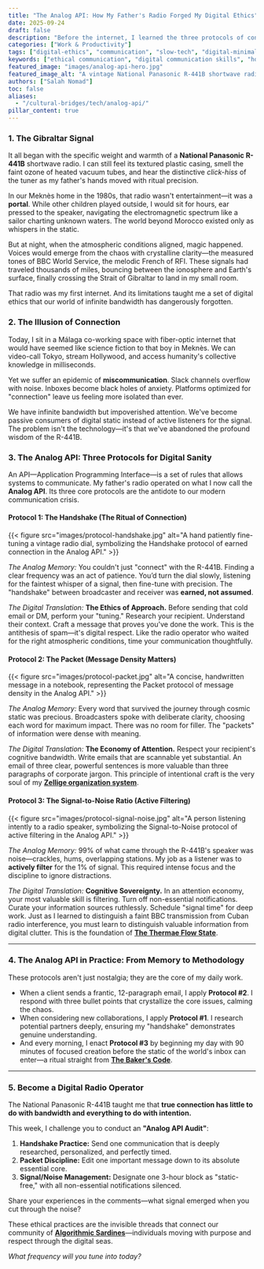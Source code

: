 ```yaml
---
title: "The Analog API: How My Father's Radio Forged My Digital Ethics"
date: 2025-09-24
draft: false
description: "Before the internet, I learned the three protocols of connection from a world of static. They are more relevant today than ever. Here's how a vintage radio can fix our broken digital communication."
categories: ["Work & Productivity"]
tags: ["digital-ethics", "communication", "slow-tech", "digital-minimalism", "rooted-nomadism", "philosophy-of-technology"]
keywords: ["ethical communication", "digital communication skills", "how to write better emails", "deep work focus", "Salah Nomad Analog API", "vintage radio wisdom"]
featured_image: "images/analog-api-hero.jpg"
featured_image_alt: "A vintage National Panasonic R-441B shortwave radio on a wooden desk, with ethereal light beams emanating from its speaker, symbolizing the birth of a digital ethic from analog scarcity."
authors: ["Salah Nomad"]
toc: false
aliases:
  - "/cultural-bridges/tech/analog-api/"
pillar_content: true
---
```


### 1. The Gibraltar Signal

It all began with the specific weight and warmth of a **National Panasonic R-441B** shortwave radio. I can still feel its textured plastic casing, smell the faint ozone of heated vacuum tubes, and hear the distinctive *click-hiss* of the tuner as my father's hands moved with ritual precision.

In our Meknès home in the 1980s, that radio wasn't entertainment—it was a **portal**. While other children played outside, I would sit for hours, ear pressed to the speaker, navigating the electromagnetic spectrum like a sailor charting unknown waters. The world beyond Morocco existed only as whispers in the static.

But at night, when the atmospheric conditions aligned, magic happened. Voices would emerge from the chaos with crystalline clarity—the measured tones of BBC World Service, the melodic French of RFI. These signals had traveled thousands of miles, bouncing between the ionosphere and Earth's surface, finally crossing the Strait of Gibraltar to land in my small room.

That radio was my first internet. And its limitations taught me a set of digital ethics that our world of infinite bandwidth has dangerously forgotten.

### 2. The Illusion of Connection

Today, I sit in a Málaga co-working space with fiber-optic internet that would have seemed like science fiction to that boy in Meknès. We can video-call Tokyo, stream Hollywood, and access humanity's collective knowledge in milliseconds.

Yet we suffer an epidemic of **miscommunication**. Slack channels overflow with noise. Inboxes become black holes of anxiety. Platforms optimized for "connection" leave us feeling more isolated than ever.

We have infinite bandwidth but impoverished attention. We've become passive consumers of digital static instead of active listeners for the signal. The problem isn't the technology—it's that we've abandoned the profound wisdom of the R-441B.

### 3. The Analog API: Three Protocols for Digital Sanity

An API—Application Programming Interface—is a set of rules that allows systems to communicate. My father's radio operated on what I now call the **Analog API**. Its three core protocols are the antidote to our modern communication crisis.

#### **Protocol 1: The Handshake (The Ritual of Connection)**

{{< figure src="images/protocol-handshake.jpg" alt="A hand patiently fine-tuning a vintage radio dial, symbolizing the Handshake protocol of earned connection in the Analog API." >}}

*The Analog Memory:* You couldn't just "connect" with the R-441B. Finding a clear frequency was an act of patience. You’d turn the dial slowly, listening for the faintest whisper of a signal, then fine-tune with precision. The "handshake" between broadcaster and receiver was **earned, not assumed**.

*The Digital Translation:* **The Ethics of Approach.** Before sending that cold email or DM, perform your "tuning." Research your recipient. Understand their context. Craft a message that proves you've done the work. This is the antithesis of spam—it's digital respect. Like the radio operator who waited for the right atmospheric conditions, time your communication thoughtfully.

#### **Protocol 2: The Packet (Message Density Matters)**

{{< figure src="images/protocol-packet.jpg" alt="A concise, handwritten message in a notebook, representing the Packet protocol of message density in the Analog API." >}}

*The Analog Memory:* Every word that survived the journey through cosmic static was precious. Broadcasters spoke with deliberate clarity, choosing each word for maximum impact. There was no room for filler. The "packets" of information were dense with meaning.

*The Digital Translation:* **The Economy of Attention.** Respect your recipient's cognitive bandwidth. Write emails that are scannable yet substantial. An email of three clear, powerful sentences is more valuable than three paragraphs of corporate jargon. This principle of intentional craft is the very soul of my **[Zellige organization system](/work-productivity/zellige-blueprint/)**.

#### **Protocol 3: The Signal-to-Noise Ratio (Active Filtering)**

{{< figure src="images/protocol-signal-noise.jpg" alt="A person listening intently to a radio speaker, symbolizing the Signal-to-Noise protocol of active filtering in the Analog API." >}}

*The Analog Memory:* 99% of what came through the R-441B's speaker was noise—crackles, hums, overlapping stations. My job as a listener was to **actively filter** for the 1% of signal. This required intense focus and the discipline to ignore distractions.

*The Digital Translation:* **Cognitive Sovereignty.** In an attention economy, your most valuable skill is filtering. Turn off non-essential notifications. Curate your information sources ruthlessly. Schedule "signal time" for deep work. Just as I learned to distinguish a faint BBC transmission from Cuban radio interference, you must learn to distinguish valuable information from digital clutter. This is the foundation of [**The Thermae Flow State**](/work-productivity/thermae-flow-state-deep-work/).

---
### 4. The Analog API in Practice: From Memory to Methodology

These protocols aren't just nostalgia; they are the core of my daily work.

- When a client sends a frantic, 12-paragraph email, I apply **Protocol #2**. I respond with three bullet points that crystallize the core issues, calming the chaos.
- When considering new collaborations, I apply **Protocol #1**. I research potential partners deeply, ensuring my "handshake" demonstrates genuine understanding.
- And every morning, I enact **Protocol #3** by beginning my day with 90 minutes of focused creation before the static of the world's inbox can enter—a ritual straight from **[The Baker's Code](/work-productivity/bakers-code/)**.

---
### 5. Become a Digital Radio Operator

The National Panasonic R-441B taught me that **true connection has little to do with bandwidth and everything to do with intention.**

This week, I challenge you to conduct an **"Analog API Audit"**:

1.  **Handshake Practice:** Send one communication that is deeply researched, personalized, and perfectly timed.
2.  **Packet Discipline:** Edit one important message down to its absolute essential core.
3.  **Signal/Noise Management:** Designate one 3-hour block as "static-free," with all non-essential notifications silenced.

Share your experiences in the comments—what signal emerged when you cut through the noise?

These ethical practices are the invisible threads that connect our community of **[Algorithmic Sardines](/stories-wisdom/algorithmic-sardine-philosophy/)**—individuals moving with purpose and respect through the digital seas.

*What frequency will you tune into today?*